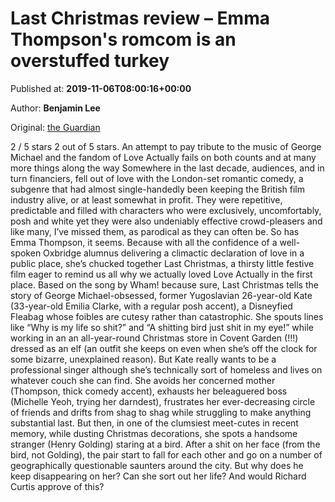 
# Last Christmas review – Emma Thompson's romcom is an overstuffed turkey

Published at: **2019-11-06T08:00:16+00:00**

Author: **Benjamin Lee**

Original: [the Guardian](https://www.theguardian.com/film/2019/nov/06/last-christmas-review-emma-thompson-emilia-clarke)

2 / 5 stars 2 out of 5 stars. An attempt to pay tribute to the music of George Michael and the fandom of Love Actually fails on both counts and at many more things along the way
Somewhere in the last decade, audiences, and in turn financiers, fell out of love with the London-set romantic comedy, a subgenre that had almost single-handedly been keeping the British film industry alive, or at least somewhat in profit. They were repetitive, predictable and filled with characters who were exclusively, uncomfortably, posh and white yet they were also undeniably effective crowd-pleasers and like many, I’ve missed them, as parodical as they can often be. So has Emma Thompson, it seems. Because with all the confidence of a well-spoken Oxbridge alumnus delivering a climactic declaration of love in a public place, she’s chucked together Last Christmas, a thirsty little festive film eager to remind us all why we actually loved Love Actually in the first place.
Based on the song by Wham! because sure, Last Christmas tells the story of George Michael-obsessed, former Yugoslavian 26-year-old Kate (33-year-old Emilia Clarke, with a regular posh accent), a Disneyfied Fleabag whose foibles are cutesy rather than catastrophic. She spouts lines like “Why is my life so shit?” and “A shitting bird just shit in my eye!” while working in an an all-year-round Christmas store in Covent Garden (!!!) dressed as an elf (an outfit she keeps on even when she’s off the clock for some bizarre, unexplained reason). But Kate really wants to be a professional singer although she’s technically sort of homeless and lives on whatever couch she can find. She avoids her concerned mother (Thompson, thick comedy accent), exhausts her beleaguered boss (Michelle Yeoh, trying her darndest), frustrates her ever-decreasing circle of friends and drifts from shag to shag while struggling to make anything substantial last.
But then, in one of the clumsiest meet-cutes in recent memory, while dusting Christmas decorations, she spots a handsome stranger (Henry Golding) staring at a bird. After a shit on her face (from the bird, not Golding), the pair start to fall for each other and go on a number of geographically questionable saunters around the city. But why does he keep disappearing on her? Can she sort out her life? And would Richard Curtis approve of this?
